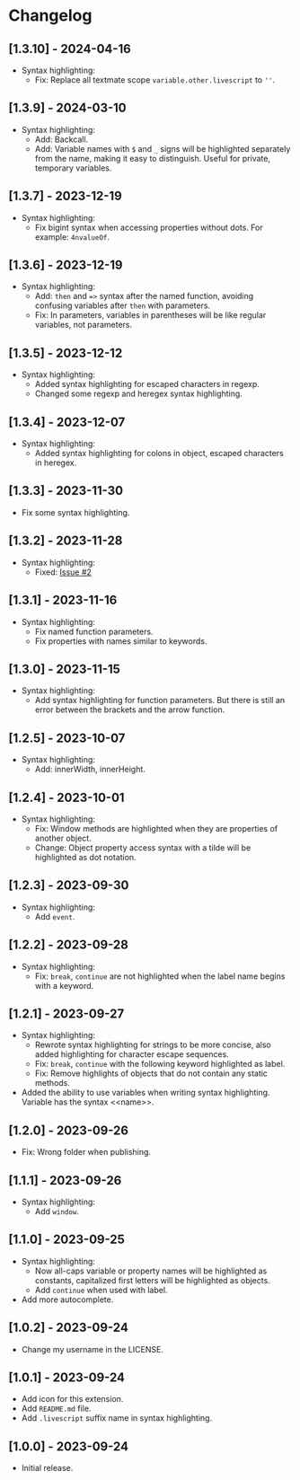 # Changelog

## [1.3.10] - 2024-04-16

- Syntax highlighting:
  + Fix: Replace all textmate scope `variable.other.livescript` to `''`.

## [1.3.9] - 2024-03-10

- Syntax highlighting:
  + Add: Backcall.
  + Add: Variable names with `$` and `_` signs will be highlighted separately from the name, making it easy to distinguish. Useful for private, temporary variables.

## [1.3.7] - 2023-12-19

- Syntax highlighting:
  + Fix bigint syntax when accessing properties without dots. For example: `4nvalueOf`.

## [1.3.6] - 2023-12-19

- Syntax highlighting:
  + Add: `then` and `=>` syntax after the named function, avoiding confusing variables after `then` with parameters.
  + Fix: In parameters, variables in parentheses will be like regular variables, not parameters.

## [1.3.5] - 2023-12-12

- Syntax highlighting:
  + Added syntax highlighting for escaped characters in regexp.
  + Changed some regexp and heregex syntax highlighting.

## [1.3.4] - 2023-12-07

- Syntax highlighting:
  + Added syntax highlighting for colons in object, escaped characters in heregex.

## [1.3.3] - 2023-11-30

- Fix some syntax highlighting.

## [1.3.2] - 2023-11-28

- Syntax highlighting:
  + Fixed: [Issue #2](https://github.com/tientq64/livescript-vscode/issues/2)

## [1.3.1] - 2023-11-16

- Syntax highlighting:
  + Fix named function parameters.
  + Fix properties with names similar to keywords.

## [1.3.0] - 2023-11-15
- Syntax highlighting:
  + Add syntax highlighting for function parameters. But there is still an error between the brackets and the arrow function.

## [1.2.5] - 2023-10-07

- Syntax highlighting:
  + Add: innerWidth, innerHeight.

## [1.2.4] - 2023-10-01

- Syntax highlighting:
  + Fix: Window methods are highlighted when they are properties of another object.
  + Change: Object property access syntax with a tilde will be highlighted as dot notation.

## [1.2.3] - 2023-09-30

- Syntax highlighting:
  + Add `event`.

## [1.2.2] - 2023-09-28

- Syntax highlighting:
  + Fix: `break`, `continue` are not highlighted when the label name begins with a keyword.

## [1.2.1] - 2023-09-27

- Syntax highlighting:
  + Rewrote syntax highlighting for strings to be more concise, also added highlighting for character escape sequences.
  + Fix: `break`, `continue` with the following keyword highlighted as label.
  + Fix: Remove highlights of objects that do not contain any static methods.
- Added the ability to use variables when writing syntax highlighting. Variable has the syntax &lt;&lt;name&gt;&gt;.

## [1.2.0] - 2023-09-26

- Fix: Wrong folder when publishing.

## [1.1.1] - 2023-09-26

- Syntax highlighting:
  + Add `window`.

## [1.1.0] - 2023-09-25

- Syntax highlighting:
  + Now all-caps variable or property names will be highlighted as constants, capitalized first letters will be highlighted as objects.
  + Add `continue` when used with label.
- Add more autocomplete.

## [1.0.2] - 2023-09-24

- Change my username in the LICENSE.

## [1.0.1] - 2023-09-24

- Add icon for this extension.
- Add `README.md` file.
- Add `.livescript` suffix name in syntax highlighting.

## [1.0.0] - 2023-09-24

- Initial release.
